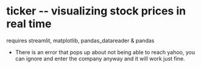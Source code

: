 # ticker -- visualizing stock prices in real time

requires streamlit, matplotlib, pandas_datareader & pandas

* There is an error that pops up about not being able to reach yahoo, you can ignore and enter the company anyway and it will work just fine.

